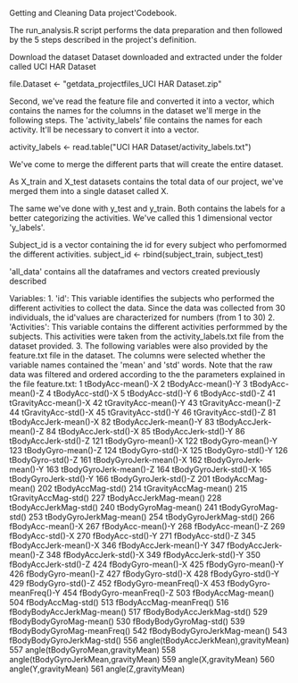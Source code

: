 Getting and Cleaning Data project'Codebook.


The run_analysis.R script performs the data preparation and then followed by 
the 5 steps described in the project's definition.

Download the dataset
Dataset downloaded and extracted under the folder called UCI HAR Dataset

file.Dataset <- "getdata_projectfiles_UCI HAR Dataset.zip"

Second, we've read the feature file and converted it into a vector, which contains the names for the columns
in the dataset we'll merge in the following steps.
The 'activity_labels' file contains the names for each activity. It'll be necessary
to convert it into a vector.

activity_labels <- read.table("UCI HAR Dataset/activity_labels.txt")

We've come to merge the different parts that will create the entire dataset.

As X_train and X_test datasets contains the total data of our project, we've merged them
into a single dataset called X.

The same we've done with y_test and y_train. Both contains the labels for a better categorizing 
the activities. We've called this 1 dimensional vector 'y_labels'.

Subject_id is a vector containing the id for every subject who perfomormed the different activities.
		subject_id <- rbind(subject_train, subject_test)

'all_data' contains all the dataframes and vectors created previously described

Variables:
	1. 'id': This variable identifies the subjects who performed the different activities
	         to collect the data. Since the data was collected from 30 individuals, the id'values
		 are characterized for numbers (from 1 to 30)
	2. 'Activities': This variable contains the different activities performmed by the subjects.
		 This activities were taken from the activity_labels.txt file from the dataset provided.
	3. The following variables were also provided by the feature.txt file in the dataset. The columns were
		selected whether the variable names contained the 'mean' and 'std' words. Note that the raw data
		was filtered and ordered according to the the parameters explained in the file feature.txt:
		1 tBodyAcc-mean()-X
		2 tBodyAcc-mean()-Y
		3 tBodyAcc-mean()-Z
		4 tBodyAcc-std()-X
		5 tBodyAcc-std()-Y
		6 tBodyAcc-std()-Z
		41 tGravityAcc-mean()-X
		42 tGravityAcc-mean()-Y
		43 tGravityAcc-mean()-Z
		44 tGravityAcc-std()-X
		45 tGravityAcc-std()-Y
		46 tGravityAcc-std()-Z
		81 tBodyAccJerk-mean()-X
		82 tBodyAccJerk-mean()-Y
		83 tBodyAccJerk-mean()-Z
		84 tBodyAccJerk-std()-X
		85 tBodyAccJerk-std()-Y
		86 tBodyAccJerk-std()-Z
		121 tBodyGyro-mean()-X
		122 tBodyGyro-mean()-Y
		123 tBodyGyro-mean()-Z
		124 tBodyGyro-std()-X
		125 tBodyGyro-std()-Y
		126 tBodyGyro-std()-Z
		161 tBodyGyroJerk-mean()-X
		162 tBodyGyroJerk-mean()-Y
		163 tBodyGyroJerk-mean()-Z
		164 tBodyGyroJerk-std()-X
		165 tBodyGyroJerk-std()-Y
		166 tBodyGyroJerk-std()-Z
		201 tBodyAccMag-mean()
		202 tBodyAccMag-std()
		214 tGravityAccMag-mean()
		215 tGravityAccMag-std()
		227 tBodyAccJerkMag-mean()
		228 tBodyAccJerkMag-std()
		240 tBodyGyroMag-mean()
		241 tBodyGyroMag-std()
		253 tBodyGyroJerkMag-mean()
		254 tBodyGyroJerkMag-std()
		266 fBodyAcc-mean()-X
		267 fBodyAcc-mean()-Y
		268 fBodyAcc-mean()-Z
		269 fBodyAcc-std()-X
		270 fBodyAcc-std()-Y
		271 fBodyAcc-std()-Z
		345 fBodyAccJerk-mean()-X
		346 fBodyAccJerk-mean()-Y
		347 fBodyAccJerk-mean()-Z
		348 fBodyAccJerk-std()-X
		349 fBodyAccJerk-std()-Y
		350 fBodyAccJerk-std()-Z
		424 fBodyGyro-mean()-X
		425 fBodyGyro-mean()-Y
		426 fBodyGyro-mean()-Z
		427 fBodyGyro-std()-X
		428 fBodyGyro-std()-Y
		429 fBodyGyro-std()-Z
		452 fBodyGyro-meanFreq()-X
		453 fBodyGyro-meanFreq()-Y
		454 fBodyGyro-meanFreq()-Z
		503 fBodyAccMag-mean()
		504 fBodyAccMag-std()
		513 fBodyAccMag-meanFreq()
		516 fBodyBodyAccJerkMag-mean()
		517 fBodyBodyAccJerkMag-std()
		529 fBodyBodyGyroMag-mean()
		530 fBodyBodyGyroMag-std()
		539 fBodyBodyGyroMag-meanFreq()
		542 fBodyBodyGyroJerkMag-mean()
		543 fBodyBodyGyroJerkMag-std()
		556 angle(tBodyAccJerkMean),gravityMean)
		557 angle(tBodyGyroMean,gravityMean)
		558 angle(tBodyGyroJerkMean,gravityMean)
		559 angle(X,gravityMean)
		560 angle(Y,gravityMean)
		561 angle(Z,gravityMean)

